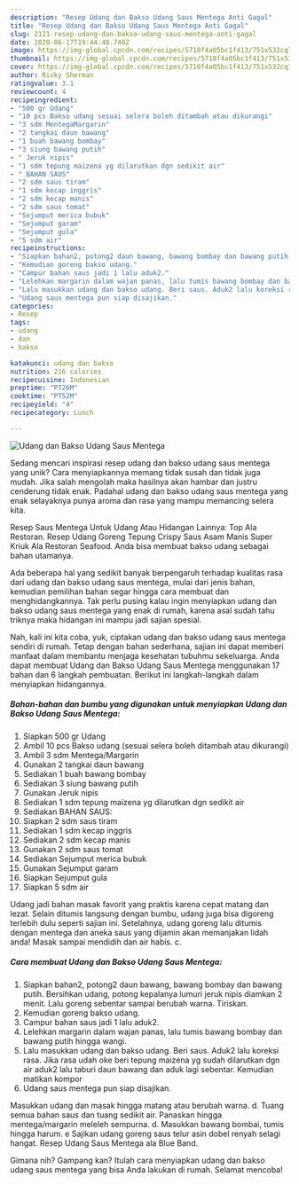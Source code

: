 ```yaml
---
description: "Resep Udang dan Bakso Udang Saus Mentega Anti Gagal"
title: "Resep Udang dan Bakso Udang Saus Mentega Anti Gagal"
slug: 2121-resep-udang-dan-bakso-udang-saus-mentega-anti-gagal
date: 2020-06-17T19:44:48.740Z
image: https://img-global.cpcdn.com/recipes/5718f4a05bc1f413/751x532cq70/udang-dan-bakso-udang-saus-mentega-foto-resep-utama.jpg
thumbnail: https://img-global.cpcdn.com/recipes/5718f4a05bc1f413/751x532cq70/udang-dan-bakso-udang-saus-mentega-foto-resep-utama.jpg
cover: https://img-global.cpcdn.com/recipes/5718f4a05bc1f413/751x532cq70/udang-dan-bakso-udang-saus-mentega-foto-resep-utama.jpg
author: Ricky Sherman
ratingvalue: 3.1
reviewcount: 4
recipeingredient:
- "500 gr Udang"
- "10 pcs Bakso udang sesuai selera boleh ditambah atau dikurangi"
- "3 sdm MentegaMargarin"
- "2 tangkai daun bawang"
- "1 buah bawang bombay"
- "3 siung bawang putih"
- " Jeruk nipis"
- "1 sdm tepung maizena yg dilarutkan dgn sedikit air"
- " BAHAN SAUS"
- "2 sdm saus tiram"
- "1 sdm kecap inggris"
- "2 sdm kecap manis"
- "2 sdm saus tomat"
- "Sejumput merica bubuk"
- "Sejumput garam"
- "Sejumput gula"
- "5 sdm air"
recipeinstructions:
- "Siapkan bahan2, potong2 daun bawang, bawang bombay dan bawang putih. Bersihkan udang, potong kepalanya lumuri jeruk nipis diamkan 2 menit. Lalu goreng sebentar sampai berubah warna. Tiriskan."
- "Kemudian goreng bakso udang."
- "Campur bahan saus jadi 1 lalu aduk2."
- "Lelehkan margarin dalam wajan panas, lalu tumis bawang bombay dan bawang putih hingga wangi."
- "Lalu masukkan udang dan bakso udang. Beri saus. Aduk2 lalu koreksi rasa. Jika rasa udah oke beri tepung maizena yg sudah dilarutkan dgn air aduk2 lalu taburi daun bawang dan aduk lagi sebentar. Kemudian matikan kompor"
- "Udang saus mentega pun siap disajikan."
categories:
- Resep
tags:
- udang
- dan
- bakso

katakunci: udang dan bakso 
nutrition: 216 calories
recipecuisine: Indonesian
preptime: "PT26M"
cooktime: "PT52M"
recipeyield: "4"
recipecategory: Lunch

---
```



![Udang dan Bakso Udang Saus Mentega](https://img-global.cpcdn.com/recipes/5718f4a05bc1f413/751x532cq70/udang-dan-bakso-udang-saus-mentega-foto-resep-utama.jpg)

Sedang mencari inspirasi resep udang dan bakso udang saus mentega yang unik? Cara menyiapkannya memang tidak susah dan tidak juga mudah. Jika salah mengolah maka hasilnya akan hambar dan justru cenderung tidak enak. Padahal udang dan bakso udang saus mentega yang enak selayaknya punya aroma dan rasa yang mampu memancing selera kita.

Resep Saus Mentega Untuk Udang Atau Hidangan Lainnya: Top Ala Restoran. Resep Udang Goreng Tepung Crispy Saus Asam Manis Super Kriuk Ala Restoran Seafood. Anda bisa membuat bakso udang sebagai bahan utamanya.

Ada beberapa hal yang sedikit banyak berpengaruh terhadap kualitas rasa dari udang dan bakso udang saus mentega, mulai dari jenis bahan, kemudian pemilihan bahan segar hingga cara membuat dan menghidangkannya. Tak perlu pusing kalau ingin menyiapkan udang dan bakso udang saus mentega yang enak di rumah, karena asal sudah tahu triknya maka hidangan ini mampu jadi sajian spesial.


Nah, kali ini kita coba, yuk, ciptakan udang dan bakso udang saus mentega sendiri di rumah. Tetap dengan bahan sederhana, sajian ini dapat memberi manfaat dalam membantu menjaga kesehatan tubuhmu sekeluarga. Anda dapat membuat Udang dan Bakso Udang Saus Mentega menggunakan 17 bahan dan 6 langkah pembuatan. Berikut ini langkah-langkah dalam menyiapkan hidangannya.

<!--inarticleads1-->

##### Bahan-bahan dan bumbu yang digunakan untuk menyiapkan Udang dan Bakso Udang Saus Mentega:

1. Siapkan 500 gr Udang
1. Ambil 10 pcs Bakso udang (sesuai selera boleh ditambah atau dikurangi)
1. Ambil 3 sdm Mentega/Margarin
1. Gunakan 2 tangkai daun bawang
1. Sediakan 1 buah bawang bombay
1. Sediakan 3 siung bawang putih
1. Gunakan  Jeruk nipis
1. Sediakan 1 sdm tepung maizena yg dilarutkan dgn sedikit air
1. Sediakan  BAHAN SAUS:
1. Siapkan 2 sdm saus tiram
1. Sediakan 1 sdm kecap inggris
1. Sediakan 2 sdm kecap manis
1. Gunakan 2 sdm saus tomat
1. Sediakan Sejumput merica bubuk
1. Gunakan Sejumput garam
1. Siapkan Sejumput gula
1. Siapkan 5 sdm air


Udang jadi bahan masak favorit yang praktis karena cepat matang dan lezat. Selain ditumis langsung dengan bumbu, udang juga bisa digoreng terlebih dulu seperti sajian ini. Setelahnya, udang goreng lalu ditumis dengan mentega dan aneka saus yang dijamin akan memanjakan lidah anda! Masak sampai mendidih dan air habis. c. 

<!--inarticleads2-->

##### Cara membuat Udang dan Bakso Udang Saus Mentega:

1. Siapkan bahan2, potong2 daun bawang, bawang bombay dan bawang putih. Bersihkan udang, potong kepalanya lumuri jeruk nipis diamkan 2 menit. Lalu goreng sebentar sampai berubah warna. Tiriskan.
1. Kemudian goreng bakso udang.
1. Campur bahan saus jadi 1 lalu aduk2.
1. Lelehkan margarin dalam wajan panas, lalu tumis bawang bombay dan bawang putih hingga wangi.
1. Lalu masukkan udang dan bakso udang. Beri saus. Aduk2 lalu koreksi rasa. Jika rasa udah oke beri tepung maizena yg sudah dilarutkan dgn air aduk2 lalu taburi daun bawang dan aduk lagi sebentar. Kemudian matikan kompor
1. Udang saus mentega pun siap disajikan.


Masukkan udang dan masak hingga matang atau berubah warna. d. Tuang semua bahan saus dan tuang sedikit air. Panaskan hingga mentega/margarin meleleh sempurna. d. Masukkan bawang bombai, tumis hingga harum. e Sajikan udang goreng saus telur asin dobel renyah selagi hangat. Resep Udang Saus Mentega ala Blue Band. 

Gimana nih? Gampang kan? Itulah cara menyiapkan udang dan bakso udang saus mentega yang bisa Anda lakukan di rumah. Selamat mencoba!
